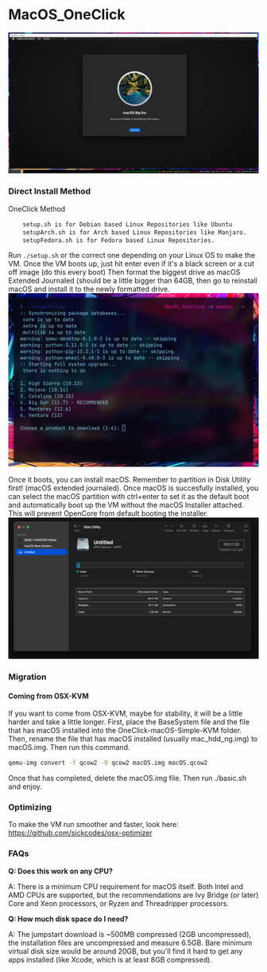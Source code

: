 # MacOS_OneClick

![img](images/ArchLabs-33-1920x1080.png)


### Direct Install Method

OneClick Method
```
    setup.sh is for Debian based Linux Repositories like Ubuntu
    setupArch.sh is for Arch based Linux Repositories like Manjaro.
    setupFedora.sh is for Fedora based Linux Repositories.
```

Run ```./setup.sh``` or the correct one depending on your Linux OS to make the VM. Once the VM boots up, just hit enter even if it's a black screen or a cut off image (do this every boot) Then format the biggest drive as macOS Extended Journaled (should be a little bigger than 64GB, then go to reinstall macOS and install it to the newly formatted drive.
![img](images/distro_choose.png)

Once it boots, you can install macOS. Remember to partition in Disk Utility first! (macOS extended journaled). Once macOS is succesfully installed, you can select the macOS partition with ctrl+enter to set it as the default boot and automatically boot up the VM without the macOS Installer attached. This will prevent OpenCore from default booting the installer.
![img](images/disk_util.png)
### Migration

#### **Coming from OSX-KVM**

If you want to come from OSX-KVM, maybe for stability, it will be a little harder and take a little longer. First, place the BaseSystem file and the file that has macOS installed into the OneClick-macOS-Simple-KVM folder. Then, rename the file that has macOS installed (usually mac_hdd_ng.img) to macOS.img. Then run this command.
```bash
qemu-img convert -f qcow2 -O qcow2 macOS.img macOS.qcow2
```
Once that has completed, delete the macOS.img file. Then run ./basic.sh and enjoy.


### Optimizing

To make the VM run smoother and faster, look here: https://github.com/sickcodes/osx-optimizer

### FAQs
**Q: Does this work on any CPU?**

A: There is a minimum CPU requirement for macOS itself. Both Intel and AMD CPUs are supported, but the recommendations are Ivy Bridge (or later) Core and Xeon processors, or Ryzen and Threadripper processors.

**Q: How much disk space do I need?**

A: The jumpstart download is ~500MB compressed (2GB uncompressed), the installation files are uncompressed and measure 6.5GB. Bare minimum virtual disk size would be around 20GB, but you'll find it hard to get any apps installed (like Xcode, which is at least 8GB compressed).
